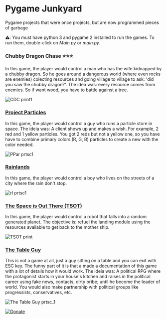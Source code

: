 # Pygame Junkyard

Pygame projects that were once projects, but are now programmed pieces of garbage

⚠️: You must have python 3 and pygame 2 installed to run the games. To run them, double-click on *Main.py* or *main.py*.

### Chubby Dragon Chase ⭐⭐⭐
In this game, the player would control a man who has the wife kidnapped by a chubby dragon. So he goes around a dangerous world (where even rocks are enemies) colecting resources and going village to village to ask: 'did you saw the chubby dragon?'. The idea was: every resource comes from enemies. So if want wood, you have to battle against a tree.

![CDC print1](https://i.ibb.co/R7WfdXN/cdc-print3.png)

### [Project Particles](project_particles.zip)
In this game, the player would control a guy who runs a particle store in space. The ideia was: A client shows up and makes a wish. For example, 2 red and 1 yellow particles. You got 2 reds but not a yellow one, so you have have to combine primary colors (R, G, B) particles to create a new with the color needed.

![PPar prtsc1](https://i.ibb.co/MsF7X37/ppar-prtsc1.png)

### [Rainlands](rainlands.zip)
In this game, the player would control a boy who lives on the streets of a city where the rain don't stop.

![rl prtsc1](https://i.ibb.co/ZxnQHBs/rl-prtsc1.png)

### [The Space is Out There (TSOT)](TSOT.zip)
In this game, the player would control a robot that falls into a random generated planet. The objective is: refuel the landing module using the resources available to get back to the mother ship.

![TSOT print](https://i.ibb.co/n1ysVgg/TSOT-print1.png)

### [The Table Guy](thetableguy.zip)
This is not a game at all, just a guy sitting on a table and you can exit with ESC key. The funny part of it is that a made a documentation of this game with a lot of details how it would work. The ideia was: A political RPG where the protagonist starts in your house's kitchen and raises in the political career using fake news, contacts, dirty bribe; until he become the leader of world. You would also make partnership with political groups like progressists, conservatives, etc.

![The Table Guy prtsc_1](https://i.ibb.co/X5rhrBW/tgot-prtsc1.png)

[![Donate](https://img.shields.io/badge/Donate-PayPal-green.svg)](https://www.paypal.com/donate?hosted_button_id=L53Z8HUNP7X66)
